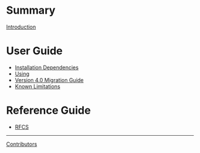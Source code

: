 # Summary

<!-- markdownlint-disable MD025 -->

[Introduction](../README.md)

# User Guide

- [Installation Dependencies](./Dependencies.md)
- [Using](./UsingLibical.md)
- [Version 4.0 Migration Guide](./MigrationGuide_to_4.0.md)
- [Known Limitations](./KnownLimitations.md)

# Reference Guide

- [RFCS](./rfcs.md)

-----------

[Contributors](../CONTRIBUTORS.md)

<!-- markdownlint-enable MD025 -->
